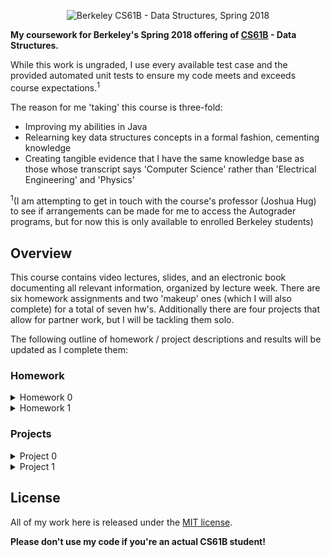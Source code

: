 <p align="center">
  <img src="http://www.mpm-dredge.eu/images/logo_UniversityOfCaliforniaBerkeley.png" alt="Berkeley CS61B - Data Structures, Spring 2018">
</p>

__My coursework for Berkeley's Spring 2018 offering of [CS61B](http://sp18.datastructur.es/index.html) - Data Structures.__

While this work is ungraded, I use every available test case and the provided
automated unit tests to ensure my code meets and exceeds course expectations.<sup>1</sup>

The reason for me 'taking' this course is three-fold:

* Improving my abilities in Java
* Relearning key data structures concepts in a formal fashion, cementing
  knowledge
* Creating tangible evidence that I have the same knowledge base as
  those whose transcript says 'Computer Science' rather than 'Electrical
  Engineering' and 'Physics'

<sup>1</sup>(I am attempting to get in touch with the course's professor (Joshua Hug) to see
if arrangements can be made for me to access the Autograder programs, but for
now this is only available to enrolled Berkeley students)

## Overview

This course contains video lectures, slides, and an electronic book documenting
all relevant information, organized by lecture week.  There are six homework
assignments and two 'makeup' ones (which I will also complete) for a total of
seven hw's.  Additionally there are four projects that allow for partner work,
but I will be tackling them solo.

The following outline of homework / project descriptions and results will be updated as I complete them:

### Homework

<details><summary>Homework 0</summary>
* Quick review of git, OOP, and introduction to Java syntax / ideologies
* Playing with simple Java programs - classes, methods, arrays, objects, you name it
* Having fun setting up NeoVim to run asynchronously alongside Sublime Text 3
  to achieve [actual vim usage within Sublime!](https://github.com/lunixbochs/ActualVim)
</details>

<details><summary>Homework 1</summary>
  coming soon!
</details>

### Projects

<details><summary>Project 0</summary>
* Used [StdDraw library from Princeton](https://introcs.cs.princeton.edu/java/stdlib/javadoc/StdDraw.html)
to implement a simple gravitation sandbox
* Read in starting positions, velocities, masses, and image file names to
  create a dynamic simulation of the motion of massive bodies
* (Coming Soon): Extended to include elastic collisions, mouse interactions to drag bodies and
  instantiate new bodies, and audio output

Example of a snapshot of our solar system running:
```shell
java NBody 157788000.0 50000.0 data/planets.txt
```
![Planet_Demo](https://i.imgur.com/CJ5FzWu.gif)

[Starman](https://www.wikiwand.com/en/Elon_Musk%27s_Tesla_Roadster) being launched into orbit towards Mars:
```shell
java NBody 157788000.0 50000.0 data/starman.txt
```
<img src="/gifs/proj0/starman.gif?raw=true" width="500px">

And since we all know the earth is really flat...
```shell
java NBody 157788000.0 50000.0 data/flat-earth.txt
```
![Flat_Earth](https://i.imgur.com/guN2HgF.gif)
</details>

<details><summary>Project 1</summary>
coming soon!
</details>

## License

All of my work here is released under the [MIT license](LICENSE.txt).

__Please don't use my code if you're an actual CS61B student!__

